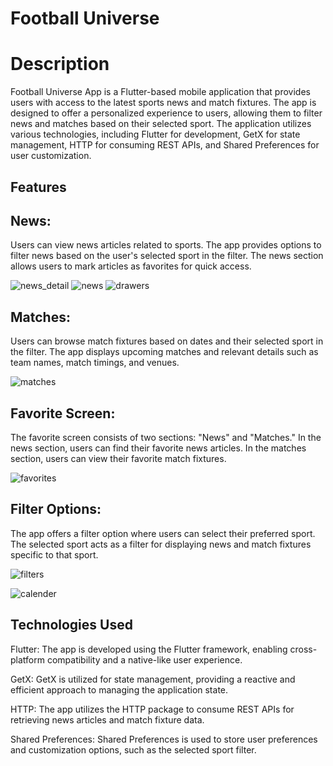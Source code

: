 # Football Universe

# Description
Football Universe App is a Flutter-based mobile application that provides users with access to the latest sports news and match fixtures. The app is designed to offer a personalized experience to users, allowing them to filter news and matches based on their selected sport. The application utilizes various technologies, including Flutter for development, GetX for state management, HTTP for consuming REST APIs, and Shared Preferences for user customization.

## Features
## News: 
Users can view news articles related to sports. The app provides options to filter news based on the user's selected sport in the filter. The news section allows users to mark articles as favorites for quick access.

![news_detail](https://github.com/Laiq37/football_universe/assets/51846274/7ba525ea-4ee5-4498-a1aa-038111141be8)
![news](https://github.com/Laiq37/football_universe/assets/51846274/7fb1c2ac-0858-460d-8b9b-5da74c71b72b)
![drawers](https://github.com/Laiq37/football_universe/assets/51846274/93497b56-958e-4803-b09b-a0169622c1f9)


## Matches: 
Users can browse match fixtures based on dates and their selected sport in the filter. The app displays upcoming matches and relevant details such as team names, match timings, and venues.

![matches](https://github.com/Laiq37/football_universe/assets/51846274/346a07bd-5976-4ae6-a155-45acefe01aba)


## Favorite Screen: 
The favorite screen consists of two sections: "News" and "Matches." In the news section, users can find their favorite news articles. In the matches section, users can view their favorite match fixtures.

![favorites](https://github.com/Laiq37/football_universe/assets/51846274/3fa7ebdb-1e0b-4ddf-8219-3eefdddae36a)


## Filter Options: 
The app offers a filter option where users can select their preferred sport. The selected sport acts as a filter for displaying news and match fixtures specific to that sport.

![filters](https://github.com/Laiq37/football_universe/assets/51846274/15198d5d-d00d-477d-85ad-fc234c7f2cde)

![calender](https://github.com/Laiq37/football_universe/assets/51846274/09b80391-9052-4ce3-b772-f9ce6d3df1fb)


## Technologies Used
Flutter: The app is developed using the Flutter framework, enabling cross-platform compatibility and a native-like user experience.

GetX: GetX is utilized for state management, providing a reactive and efficient approach to managing the application state.

HTTP: The app utilizes the HTTP package to consume REST APIs for retrieving news articles and match fixture data.

Shared Preferences: Shared Preferences is used to store user preferences and customization options, such as the selected sport filter.

